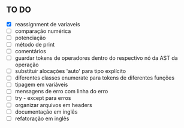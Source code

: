 ## TO DO

- [X] reassignment de variaveis
- [ ] comparação numérica
- [ ] potenciação
- [ ] método de print
- [ ] comentários
- [ ] guardar tokens de operadores dentro do respectivo nó da AST da operação 
- [ ] substituir alocações 'auto' para tipo explícito
- [ ] diferentes classes enumerate para tokens de diferentes funções
- [ ] tipagem em variáveis
- [ ] mensagens de erro com linha do erro
- [ ] try - except para erros
- [ ] organizar arquivos em headers
- [ ] documentação em inglês
- [ ] refatoração em inglês